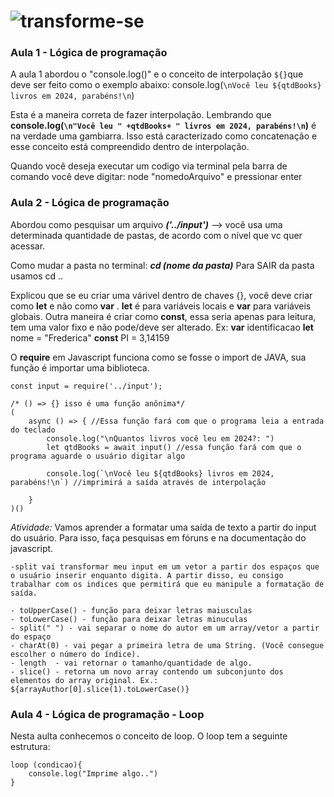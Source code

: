 
# ![transforme-se](https://github.com/user-attachments/assets/3dc8e11a-3ce5-4a47-84d4-ef1c1944bdb1)



### Aula 1 - Lógica de programação 

A aula 1 abordou o "console.log()" e o conceito de interpolação `${}`que deve ser feito como o exemplo abaixo: 
console.log(`\nVocê leu ${qtdBooks} livros em 2024, parabéns!\n`)

Esta é a maneira correta de fazer interpolação. Lembrando que **console.log(`\n"Você leu " +qtdBooks+ " livros em 2024, parabéns!\n`)**
é na verdade uma gambiarra. Isso está caracterizado como concatenação e esse conceito está compreendido dentro de interpolação.

Quando você deseja executar um codigo via terminal pela barra de comando você deve digitar:
node "nomedoArquivo" e pressionar enter



### Aula 2 - Lógica de programação 

Abordou como pesquisar um arquivo ***('../input')*** --> você usa uma determinada quantidade de pastas, de acordo com o nível que vc quer acessar.

Como mudar a pasta no terminal: ***cd (nome da pasta)***
Para SAIR da pasta usamos cd ..

Explicou que se eu criar uma várivel dentro de chaves {}, você deve criar como **let** e não como **var** .
**let** é para variáveis locais e **var** para variáveis globais.
Outra maneira é criar como **const**, essa seria apenas para leitura, tem uma valor fixo e não pode/deve ser alterado.
Ex:
**var** identificacao 
**let** nome = "Frederica"
**const** PI = 3,14159

O **require** em Javascript funciona como se fosse o import de JAVA, sua função é importar uma biblioteca.

    const input = require('../input');

    /* () => {} isso é uma função anônima*/
    (
        async () => { //Essa função fará com que o programa leia a entrada do teclado
            console.log("\nQuantos livros você leu em 2024?: ")
            let qtdBooks = await input() //essa função fará com que o programa aguarde o usuário digitar algo

            console.log(`\nVocê leu ${qtdBooks} livros em 2024, parabéns!\n`) //imprimirá a saída através de interpolação

        }
    )()

*Atividade:* Vamos aprender a formatar uma saída de texto a partir do input do usuário. Para isso, faça pesquisas em fóruns e na documentação do javascript.

    -split vai transformar meu input em um vetor a partir dos espaços que o usuário inserir enquanto digita. A partir disso, eu consigo trabalhar com os indices que permitirá que eu manipule a formatação de saída.

    - toUpperCase() - função para deixar letras maiusculas
    - toLowerCase() - função para deixar letras minuculas
    - split(" ") - vai separar o nome do autor em um array/vetor a partir do espaço
    - charAt(0) - vai pegar a primeira letra de uma String. (Você consegue escolher o número do índice).
    - length  - vai retornar o tamanho/quantidade de algo. 
    - slice() - retorna um novo array contendo um subconjunto dos elementos do array original. Ex.: ${arrayAuthor[0].slice(1).toLowerCase()}

### Aula 4 - Lógica de programação - Loop

Nesta aulta conhecemos o conceito de loop. O loop tem a seguinte estrutura:

    loop (condicao){
        console.log("Imprime algo..")
    }

